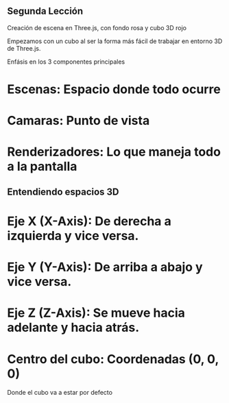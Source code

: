 ## Segunda Lección

Creación de escena en Three.js, con fondo rosa y cubo 3D rojo

Empezamos con un cubo al ser la forma más fácil de trabajar en entorno 3D de Three.js.

Enfásis en los 3 componentes principales

# Escenas: Espacio donde todo ocurre
# Camaras: Punto de vista 
# Renderizadores: Lo que maneja todo a la pantalla

## Entendiendo espacios 3D

# Eje X (X-Axis): De derecha a izquierda y vice versa.
# Eje Y (Y-Axis): De arriba a abajo y vice versa.
# Eje Z (Z-Axis): Se mueve hacia adelante y hacia atrás.

# Centro del cubo: Coordenadas (0, 0, 0)

Donde el cubo va a estar por defecto